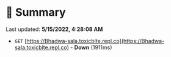 # 📖 Summary
Last updated: **5/15/2022, 4:28:08 AM**

- `GET` [https://Bhadwa-sala.toxicblte.repl.co](https://Bhadwa-sala.toxicblte.repl.co) - **Down** (1911ms)
